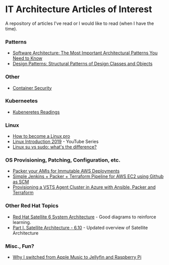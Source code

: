 # IT Architecture Articles of Interest

A repository of articles I've read or I would like to read (when I have the time).

### Patterns
- [Software Architecture: The Most Important Architectural Patterns You Need to Know](https://levelup.gitconnected.com/software-architecture-the-important-architectural-patterns-you-need-to-know-a1f5ea7e4e3d)
- [Design Patterns: Structural Patterns of Design Classes and Objects](https://levelup.gitconnected.com/design-patterns-structural-patterns-of-design-classes-and-objects-79d58a6519b)


### Other
- [Container Security](https://www.kuppingercole.com/reprints/b1e948f62d5394353f996e43a89cde4a)

### Kuberneetes
- [Kubeneretes Readings](https://github.com/pslucas0212/Kubernetes-Readings)

### Linux
- [How to become a Linux pro](https://www.zdnet.com/article/how-to-become-a-linux-pro/)
- [Linux Introduction 2019](https://www.youtube.com/playlist?list=PLJcaPjxegjBV4aJh4hw3p3yL3CxE2sFXL) - YouTube Series
- [Linux su vs sudo: what's the difference?](https://opensource.com/article/22/6/linux-su-vs-sudo-sysadmin)

### OS Provisioning, Patching, Configuration, etc.
- [Packer your AMIs for Immutable AWS Deployments](https://lobster1234.github.io/2017/04/23/packer-your-AMIs-for-immutable-aws-deployments/)
- [Simple Jenkins + Packer + Terraform Pipeline for AWS EC2 using Github as SCM](https://carlospgarciat.medium.com/simple-jenkins-packer-terraform-pipeline-for-aws-ec2-using-github-as-scm-e9a37ef87284)
- [Provisioning a VSTS Agent Cluster in Azure with Ansible, Packer and Terraform](https://medium.com/gsoft-tech/provisioning-a-vsts-agent-cluster-in-azure-with-ansible-packer-and-terraform-d06c23deef71)


### Other Red Hat Topics
- [Red Hat Satellite 6 System Architecture](https://access.redhat.com/documentation/en-us/red_hat_satellite/6.0/html-single/user_guide/index) - Good diagrams to reinforce learning.
- [Part I. Satellite Architecture - 6.10](https://access.redhat.com/documentation/en-us/red_hat_satellite/6.10/html/planning_for_red_hat_satellite/part-architecture) - Updated overview of Satellite Architecture

### Misc., Fun?
- [Why I switched from Apple Music to Jellyfin and Raspberry Pi](https://opensource.com/article/22/7/media-library-jellyfin-raspberry-pi)
